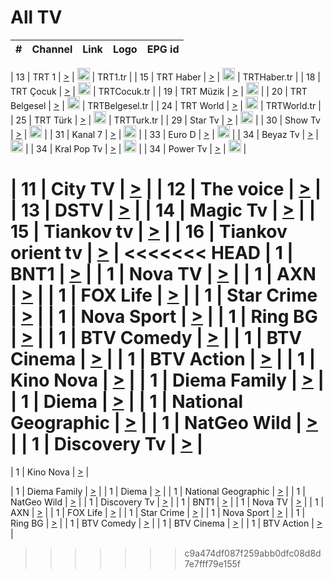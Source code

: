 <h1>All TV</h1>

| #   | Channel        | Link  | Logo | EPG id |
|:---:|:--------------:|:-----:|:----:|:------:|

| 13  | TRT 1            | [>](https://tv-trt1.medya.trt.com.tr/master.m3u8) | <img height="20" src="https://i.imgur.com/j786OLG.png"/> | TRT1.tr |
| 15  | TRT Haber        | [>](https://tv-trthaber.medya.trt.com.tr/master.m3u8) | <img height="20" src="https://i.imgur.com/OVfo8Ab.png"/> | TRTHaber.tr |
| 18  | TRT Çocuk        | [>](https://tv-trtcocuk.medya.trt.com.tr/master.m3u8) | <img height="20" src="https://i.imgur.com/QLFmD6d.png"/> | TRTCocuk.tr |
| 19  | TRT Müzik        | [>](https://tv-trtmuzik.medya.trt.com.tr/master.m3u8) | <img height="20" src="https://i.imgur.com/fIVFCEd.png"/> |
| 20  | TRT Belgesel     | [>](https://tv-trtbelgesel.medya.trt.com.tr/master.m3u8) | <img height="20" src="https://i.imgur.com/MGO87pe.png"/> | TRTBelgesel.tr |
| 24  | TRT World        | [>](https://tv-trtworld.medya.trt.com.tr/master.m3u8) | <img height="20" src="https://i.imgur.com/JEA2xpv.png"/> | TRTWorld.tr |
| 25  | TRT Türk         | [>](https://tv-trtturk.medya.trt.com.tr/master.m3u8) | <img height="20" src="https://i.imgur.com/OSTOQNw.png"/> | TRTTurk.tr |
| 29  | Star Tv   | [>](https://dogus-live.daioncdn.net/startv/startv_360p.m3u8) | <img height="20" src="https://i.imgur.com/IebUZx1.png"/> |
| 30  | Show Tv     | [>](https://ciner-live.daioncdn.net/showtv/showtv.m3u8) | <img height="20" src="https://i.imgur.com/IebUZx1.png"/> |
| 31  | Kanal 7     | [>](https://kanal7-live.daioncdn.net/kanal7/kanal7.m3u8) | <img height="20" src="https://i.imgur.com/IebUZx1.png"/> |
| 33  | Euro D    | [>](https://www.youtube.com/user/KanalD/live) | <img height="20" src="https://i.imgur.com/IebUZx1.png"/> |
| 34  | Beyaz Tv     | [>](https://beyaztv-live.daioncdn.net/beyaztv/beyaztv.m3u8) | <img height="20" src="https://i.imgur.com/IebUZx1.png"/> |
| 34  | Kral Pop Tv     | [>](https://www.youtube.com/watch?v=GuFTuKoXepw) | <img height="20" src="https://i.imgur.com/IebUZx1.png"/> |
| 34  | Power Tv     | [>](https://livetv.powerapp.com.tr/powerTV/powerhd.smil/chunklist.m3u8) | <img height="20" src="https://i.imgur.com/IebUZx1.png"/> |


| 11  | City TV | [>](https://tv.city.bg/play/tshls/citytv/index.m3u8) |
| 12  | The voice | [>](https://bss1.neterra.tv/thevoice/thevoice.m3u8) |
| 13  | DSTV | [>](http://46.249.95.140:8081/hls/data.m3u8) |
| 14  | Magic Tv | [>](https://bss1.neterra.tv/magictv/magictv.m3u8) |
| 15  | Tiankov tv | [>](https://streamer103.neterra.tv/tiankov-folk/live.m3u8) |
| 16  | Tiankov orient tv | [>](https://streamer103.neterra.tv/tiankov-orient/live.m3u8) |
<<<<<<< HEAD
| 1 | BNT1 | [>](https://ymkaya.xyz:45828/tv/bnt1/playlist.m3u8?wmsAuthSign=c2VydmVyX3RpbWU9MS82LzIwMjUgOToyNzozOCBQTSZoYXNoX3ZhbHVlPVpnd1pqUXlVa0NJeEROR2t0dkp5OWc9PSZ2YWxpZG1pbnV0ZXM9NjA=) |
| 1 | Nova TV | [>](https://ymkaya.xyz:45828/tv/novatv/playlist.m3u8?wmsAuthSign=c2VydmVyX3RpbWU9MS82LzIwMjUgOToyNzo0OCBQTSZoYXNoX3ZhbHVlPTFmSWFnSm92ellsdGNZQkZQUnYyaHc9PSZ2YWxpZG1pbnV0ZXM9NjA=) |
| 1 | AXN | [>](https://ymkaya.xyz:45828/tv/axn/playlist.m3u8?wmsAuthSign=c2VydmVyX3RpbWU9MS82LzIwMjUgOToyNzo1OCBQTSZoYXNoX3ZhbHVlPXhtR1NFaWNjVWp6THljaENOaFpqblE9PSZ2YWxpZG1pbnV0ZXM9NjA=) |
| 1 | FOX Life | [>](https://ymkaya.xyz:45828/tv/foxlife/playlist.m3u8?wmsAuthSign=c2VydmVyX3RpbWU9MS82LzIwMjUgOToyODowOCBQTSZoYXNoX3ZhbHVlPWtOaTBRSVFvVUY1aXZyRXJpeXZwVVE9PSZ2YWxpZG1pbnV0ZXM9NjA=) |
| 1 | Star Crime | [>](https://ymkaya.xyz:45828/tv/foxcrime/playlist.m3u8?wmsAuthSign=c2VydmVyX3RpbWU9MS82LzIwMjUgOToyODoxOCBQTSZoYXNoX3ZhbHVlPUh2dnNMQXptWnRnVjAyQzZ1MndjQmc9PSZ2YWxpZG1pbnV0ZXM9NjA=) |
| 1 | Nova Sport | [>](https://ymkaya.xyz:45828/tv/novasport/playlist.m3u8?wmsAuthSign=c2VydmVyX3RpbWU9MS82LzIwMjUgOToyODoyOCBQTSZoYXNoX3ZhbHVlPXF3RVBBdzFjazlQTUpNN2dVK0NTN3c9PSZ2YWxpZG1pbnV0ZXM9NjA=) |
| 1 | Ring BG | [>](https://ymkaya.xyz:45828/tv/ringbg/playlist.m3u8?wmsAuthSign=c2VydmVyX3RpbWU9MS82LzIwMjUgOToyODozOCBQTSZoYXNoX3ZhbHVlPWdvT2NkSFNrbyt1NURmWDQyK2M2Y1E9PSZ2YWxpZG1pbnV0ZXM9NjA=) |
| 1 | BTV Comedy | [>](https://ymkaya.xyz:45828/tv/btvcomedy/playlist.m3u8?wmsAuthSign=c2VydmVyX3RpbWU9MS82LzIwMjUgOToyODo0OCBQTSZoYXNoX3ZhbHVlPWZpTlYzRE9SWlQ0cUM0RzVqclRIK3c9PSZ2YWxpZG1pbnV0ZXM9NjA=) |
| 1 | BTV Cinema | [>](https://ymkaya.xyz:45828/tv/btvcinema/playlist.m3u8?wmsAuthSign=c2VydmVyX3RpbWU9MS82LzIwMjUgOToyODo1OCBQTSZoYXNoX3ZhbHVlPWZWdThXWExSeFA4MFBtS2piUmxyRXc9PSZ2YWxpZG1pbnV0ZXM9NjA=) |
| 1 | BTV Action | [>](https://ymkaya.xyz:45828/tv/btvaction/playlist.m3u8?wmsAuthSign=c2VydmVyX3RpbWU9MS82LzIwMjUgOToyOTowOCBQTSZoYXNoX3ZhbHVlPUxVU05Wckd5SDczZEFkbVI3aWtVRWc9PSZ2YWxpZG1pbnV0ZXM9NjA=) |
| 1 | Kino Nova | [>](https://ymkaya.xyz:45828/tv/kinonova/playlist.m3u8?wmsAuthSign=c2VydmVyX3RpbWU9MS82LzIwMjUgOToyOToxOCBQTSZoYXNoX3ZhbHVlPXRGNC9VUUh4VE5VWkVNNEJ4cDdScmc9PSZ2YWxpZG1pbnV0ZXM9NjA=) |
| 1 | Diema Family | [>](https://ymkaya.xyz:45828/tv/diemafamily/playlist.m3u8?wmsAuthSign=c2VydmVyX3RpbWU9MS82LzIwMjUgOToyOToyOCBQTSZoYXNoX3ZhbHVlPUZGSFNXMXNxc3d4ZEs5cS9oSTlHaGc9PSZ2YWxpZG1pbnV0ZXM9NjA=) |
| 1 | Diema | [>](https://ymkaya.xyz:45828/tv/diema/playlist.m3u8?wmsAuthSign=c2VydmVyX3RpbWU9MS82LzIwMjUgOToyOTozOCBQTSZoYXNoX3ZhbHVlPUlFL2NpYVYwcytRTVoyNEcrYUxIUHc9PSZ2YWxpZG1pbnV0ZXM9NjA=) |
| 1 | National Geographic | [>](https://ymkaya.xyz:45828/tv/natgeo/playlist.m3u8?wmsAuthSign=c2VydmVyX3RpbWU9MS82LzIwMjUgOTozMDozNiBQTSZoYXNoX3ZhbHVlPWdycHk5elVoMUxNRTF3Yy9Yd3RyWkE9PSZ2YWxpZG1pbnV0ZXM9NjA=) |
| 1 | NatGeo Wild | [>](https://ymkaya.xyz:45828/tv/natgeowild/playlist.m3u8?wmsAuthSign=c2VydmVyX3RpbWU9MS82LzIwMjUgOTozMDo0NyBQTSZoYXNoX3ZhbHVlPWRnL2VxTmRPZ216QU12R0xHSXlUMmc9PSZ2YWxpZG1pbnV0ZXM9NjA=) |
| 1 | Discovery Tv | [>](https://ymkaya.xyz:45828/tv/discovery/playlist.m3u8?wmsAuthSign=c2VydmVyX3RpbWU9MS82LzIwMjUgOTozMDo1NyBQTSZoYXNoX3ZhbHVlPUpSVnYydzhNMEowTUhZVUxTZ1Q5SFE9PSZ2YWxpZG1pbnV0ZXM9NjA=) |
=======


| 1 | Kino Nova | [>](https://ymkaya.xyz:11336/tv/kinonova/playlist.m3u8?wmsAuthSign=c2VydmVyX3RpbWU9MS8yLzIwMjUgNDo0MDoyMCBBTSZoYXNoX3ZhbHVlPWlFS1FrWEtMMVRFM3l5YklUWUJQUHc9PSZ2YWxpZG1pbnV0ZXM9NjA=) |

| 1 | Diema Family | [>](https://ymkaya.xyz:11336/tv/diemafamily/playlist.m3u8?wmsAuthSign=c2VydmVyX3RpbWU9MS8yLzIwMjUgNDo0MDozMCBBTSZoYXNoX3ZhbHVlPUVUaTVKTldvZTF5WVVCM0YwL21kaXc9PSZ2YWxpZG1pbnV0ZXM9NjA=) |
| 1 | Diema | [>](https://ymkaya.xyz:11336/tv/diema/playlist.m3u8?wmsAuthSign=c2VydmVyX3RpbWU9MS8yLzIwMjUgNDo0MDo0MCBBTSZoYXNoX3ZhbHVlPVlYMWVJT2NuUjNpUTBsaytEUFFOS2c9PSZ2YWxpZG1pbnV0ZXM9NjA=) |
| 1 | National Geographic | [>](https://ymkaya.xyz:11336/tv/natgeo/playlist.m3u8?wmsAuthSign=c2VydmVyX3RpbWU9MS8yLzIwMjUgNDo0MTo0MSBBTSZoYXNoX3ZhbHVlPTJQTlVmcG5nYWx0M013eUhGRGxnd0E9PSZ2YWxpZG1pbnV0ZXM9NjA=) |
| 1 | NatGeo Wild | [>](https://ymkaya.xyz:11336/tv/natgeowild/playlist.m3u8?wmsAuthSign=c2VydmVyX3RpbWU9MS8yLzIwMjUgNDo0MTo1MSBBTSZoYXNoX3ZhbHVlPVl1OXZaTTliN0hGWEN3eDBYd1duNkE9PSZ2YWxpZG1pbnV0ZXM9NjA=) |
| 1 | Discovery Tv | [>](https://ymkaya.xyz:11336/tv/discovery/playlist.m3u8?wmsAuthSign=c2VydmVyX3RpbWU9MS8yLzIwMjUgNDo0MjowMSBBTSZoYXNoX3ZhbHVlPWtBQmdLNlY2RmQwWElzMVYzSDJyVkE9PSZ2YWxpZG1pbnV0ZXM9NjA=) |
| 1 | BNT1 | [>](https://ymkaya.xyz:11336/tv/bnt1/playlist.m3u8?wmsAuthSign=c2VydmVyX3RpbWU9MS8yLzIwMjUgNDozODozOCBBTSZoYXNoX3ZhbHVlPVVrMVlRQXpJWlhYeUh6ZFVpSC9NMUE9PSZ2YWxpZG1pbnV0ZXM9NjA=) |
| 1 | Nova TV | [>](https://ymkaya.xyz:11336/tv/novatv/playlist.m3u8?wmsAuthSign=c2VydmVyX3RpbWU9MS8yLzIwMjUgNDozODo0OCBBTSZoYXNoX3ZhbHVlPUVxQjh1a0ZzYkVGZU8zZDFGTzdreVE9PSZ2YWxpZG1pbnV0ZXM9NjA=) |
| 1 | AXN | [>](https://ymkaya.xyz:11336/tv/axn/playlist.m3u8?wmsAuthSign=c2VydmVyX3RpbWU9MS8yLzIwMjUgNDozODo1OCBBTSZoYXNoX3ZhbHVlPUpkWStGY1hkNXhaOVpPZ0thQ0FZL3c9PSZ2YWxpZG1pbnV0ZXM9NjA=) |
| 1 | FOX Life | [>](https://ymkaya.xyz:11336/tv/foxlife/playlist.m3u8?wmsAuthSign=c2VydmVyX3RpbWU9MS8yLzIwMjUgNDozOToxMCBBTSZoYXNoX3ZhbHVlPWt1ZDc1T3AzYlZDTjJnSy9TU0xJZlE9PSZ2YWxpZG1pbnV0ZXM9NjA=) |
| 1 | Star Crime | [>](https://ymkaya.xyz:11336/tv/foxcrime/playlist.m3u8?wmsAuthSign=c2VydmVyX3RpbWU9MS8yLzIwMjUgNDozOToyMCBBTSZoYXNoX3ZhbHVlPXIwVU45Nm9FR1l2enNkTG9TanBxbmc9PSZ2YWxpZG1pbnV0ZXM9NjA=) |
| 1 | Nova Sport | [>](https://ymkaya.xyz:11336/tv/novasport/playlist.m3u8?wmsAuthSign=c2VydmVyX3RpbWU9MS8yLzIwMjUgNDozOTozMCBBTSZoYXNoX3ZhbHVlPXlSZ0UxazVaM0xhSmc0NmR4T0c1T2c9PSZ2YWxpZG1pbnV0ZXM9NjA=) |
| 1 | Ring BG | [>](https://ymkaya.xyz:11336/tv/ringbg/playlist.m3u8?wmsAuthSign=c2VydmVyX3RpbWU9MS8yLzIwMjUgNDozOTo0MCBBTSZoYXNoX3ZhbHVlPTR4aUlFNHVUYWN4enY1WkVuOFZma2c9PSZ2YWxpZG1pbnV0ZXM9NjA=) |
| 1 | BTV Comedy | [>](https://ymkaya.xyz:11336/tv/btvcomedy/playlist.m3u8?wmsAuthSign=c2VydmVyX3RpbWU9MS8yLzIwMjUgNDozOTo1MCBBTSZoYXNoX3ZhbHVlPUtrMTJ2RHNTTUU1RFp1ZkVOdXFSK3c9PSZ2YWxpZG1pbnV0ZXM9NjA=) |
| 1 | BTV Cinema | [>](https://ymkaya.xyz:11336/tv/btvcinema/playlist.m3u8?wmsAuthSign=c2VydmVyX3RpbWU9MS8yLzIwMjUgNDozOTo1OSBBTSZoYXNoX3ZhbHVlPTZWcU9FZW56cG1NM1lrYy8xNE5NeHc9PSZ2YWxpZG1pbnV0ZXM9NjA=) |
| 1 | BTV Action | [>](https://ymkaya.xyz:11336/tv/btvaction/playlist.m3u8?wmsAuthSign=c2VydmVyX3RpbWU9MS8yLzIwMjUgNDo0MDoxMCBBTSZoYXNoX3ZhbHVlPUlDd0ErRkZVWThyMVZwR3c2REdGZ3c9PSZ2YWxpZG1pbnV0ZXM9NjA=) |
>>>>>>> c9a474df087f259abb0dfc08d8d7e7fff79e155f
